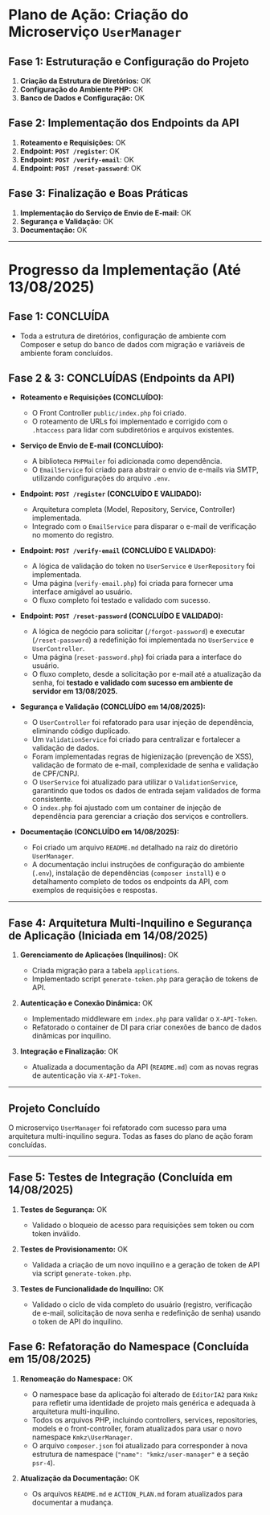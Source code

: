 # Plano de Ação: Criação do Microserviço `UserManager`

## Fase 1: Estruturação e Configuração do Projeto

1.  **Criação da Estrutura de Diretórios:** OK
2.  **Configuração do Ambiente PHP:** OK
3.  **Banco de Dados e Configuração:** OK

## Fase 2: Implementação dos Endpoints da API

1.  **Roteamento e Requisições:** OK
2.  **Endpoint: `POST /register`**: OK
3.  **Endpoint: `POST /verify-email`**: OK
4.  **Endpoint: `POST /reset-password`**: OK

## Fase 3: Finalização e Boas Práticas

1.  **Implementação do Serviço de Envio de E-mail:** OK
2.  **Segurança e Validação:** OK
3.  **Documentação:** OK

---

# Progresso da Implementação (Até 13/08/2025)

## Fase 1: CONCLUÍDA

*   Toda a estrutura de diretórios, configuração de ambiente com Composer e setup do banco de dados com migração e variáveis de ambiente foram concluídos.

## Fase 2 & 3: CONCLUÍDAS (Endpoints da API)

*   **Roteamento e Requisições (CONCLUÍDO):**
    *   O Front Controller `public/index.php` foi criado.
    *   O roteamento de URLs foi implementado e corrigido com o `.htaccess` para lidar com subdiretórios e arquivos existentes.

*   **Serviço de Envio de E-mail (CONCLUÍDO):**
    *   A biblioteca `PHPMailer` foi adicionada como dependência.
    *   O `EmailService` foi criado para abstrair o envio de e-mails via SMTP, utilizando configurações do arquivo `.env`.

*   **Endpoint: `POST /register` (CONCLUÍDO E VALIDADO):**
    *   Arquitetura completa (Model, Repository, Service, Controller) implementada.
    *   Integrado com o `EmailService` para disparar o e-mail de verificação no momento do registro.

*   **Endpoint: `POST /verify-email` (CONCLUÍDO E VALIDADO):**
    *   A lógica de validação do token no `UserService` e `UserRepository` foi implementada.
    *   Uma página (`verify-email.php`) foi criada para fornecer uma interface amigável ao usuário.
    *   O fluxo completo foi testado e validado com sucesso.

*   **Endpoint: `POST /reset-password` (CONCLUÍDO E VALIDADO):**
    *   A lógica de negócio para solicitar (`/forgot-password`) e executar (`/reset-password`) a redefinição foi implementada no `UserService` e `UserController`.
    *   Uma página (`reset-password.php`) foi criada para a interface do usuário.
    *   O fluxo completo, desde a solicitação por e-mail até a atualização da senha, foi **testado e validado com sucesso em ambiente de servidor em 13/08/2025.**

*   **Segurança e Validação (CONCLUÍDO em 14/08/2025):**
    *   O `UserController` foi refatorado para usar injeção de dependência, eliminando código duplicado.
    *   Um `ValidationService` foi criado para centralizar e fortalecer a validação de dados.
    *   Foram implementadas regras de higienização (prevenção de XSS), validação de formato de e-mail, complexidade de senha e validação de CPF/CNPJ.
    *   O `UserService` foi atualizado para utilizar o `ValidationService`, garantindo que todos os dados de entrada sejam validados de forma consistente.
    *   O `index.php` foi ajustado com um container de injeção de dependência para gerenciar a criação dos serviços e controllers.

*   **Documentação (CONCLUÍDO em 14/08/2025):**
    *   Foi criado um arquivo `README.md` detalhado na raiz do diretório `UserManager`.
    *   A documentação inclui instruções de configuração do ambiente (`.env`), instalação de dependências (`composer install`) e o detalhamento completo de todos os endpoints da API, com exemplos de requisições e respostas.

---

## Fase 4: Arquitetura Multi-Inquilino e Segurança de Aplicação (Iniciada em 14/08/2025)

1.  **Gerenciamento de Aplicações (Inquilinos):** OK
    *   Criada migração para a tabela `applications`.
    *   Implementado script `generate-token.php` para geração de tokens de API.

2.  **Autenticação e Conexão Dinâmica:** OK
    *   Implementado middleware em `index.php` para validar o `X-API-Token`.
    *   Refatorado o container de DI para criar conexões de banco de dados dinâmicas por inquilino.

3.  **Integração e Finalização:** OK
    *   Atualizada a documentação da API (`README.md`) com as novas regras de autenticação via `X-API-Token`.

---

## Projeto Concluído

O microserviço `UserManager` foi refatorado com sucesso para uma arquitetura multi-inquilino segura. Todas as fases do plano de ação foram concluídas.

---

## Fase 5: Testes de Integração (Concluída em 14/08/2025)

1.  **Testes de Segurança:** OK
    *   Validado o bloqueio de acesso para requisições sem token ou com token inválido.

2.  **Testes de Provisionamento:** OK
    *   Validada a criação de um novo inquilino e a geração de token de API via script `generate-token.php`.

3.  **Testes de Funcionalidade do Inquilino:** OK
    *   Validado o ciclo de vida completo do usuário (registro, verificação de e-mail, solicitação de nova senha e redefinição de senha) usando o token de API do inquilino.

## Fase 6: Refatoração do Namespace (Concluída em 15/08/2025)

1.  **Renomeação do Namespace:** OK
    *   O namespace base da aplicação foi alterado de `EditorIA2` para `Kmkz` para refletir uma identidade de projeto mais genérica e adequada à arquitetura multi-inquilino.
    *   Todos os arquivos PHP, incluindo controllers, services, repositories, models e o front-controller, foram atualizados para usar o novo namespace `Kmkz\UserManager`.
    *   O arquivo `composer.json` foi atualizado para corresponder à nova estrutura de namespace (`"name": "kmkz/user-manager"` e a seção `psr-4`).

2.  **Atualização da Documentação:** OK
    *   Os arquivos `README.md` e `ACTION_PLAN.md` foram atualizados para documentar a mudança.

